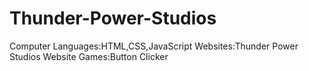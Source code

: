 # Thunder-Power-Studios
Computer Languages:HTML,CSS,JavaScript
Websites:Thunder Power Studios Website
Games:Button Clicker
